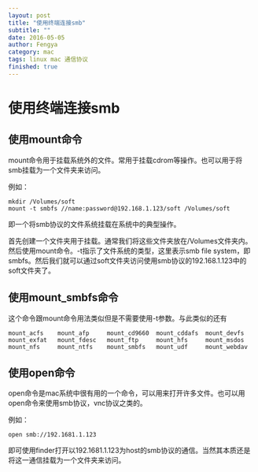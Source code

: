 ```yaml
---
layout: post
title: "使用终端连接smb"
subtitle: ""
date: 2016-05-05
author: Fengya
category: mac
tags: linux mac 通信协议
finished: true
---
```


# 使用终端连接smb

## 使用mount命令

mount命令用于挂载系统外的文件。常用于挂载cdrom等操作。也可以用于将smb挂载为一个文件夹来访问。

例如：

```shell
mkdir /Volumes/soft
mount -t smbfs //name:password@192.168.1.123/soft /Volumes/soft
```

即一个将smb协议的文件系统挂载在系统中的典型操作。

首先创建一个文件夹用于挂载。通常我们将这些文件夹放在/Volumes文件夹内。然后使用mount命令。-t指示了文件系统的类型，这里表示smb file system，即smbfs。然后我们就可以通过soft文件夹访问使用smb协议的192.168.1.123中的soft文件夹了。

## 使用mount_smbfs命令

这个命令跟mount命令用法类似但是不需要使用-t参数。与此类似的还有

```  
mount_acfs    mount_afp     mount_cd9660  mount_cddafs  mount_devfs   mount_exfat   mount_fdesc   mount_ftp     mount_hfs     mount_msdos   mount_nfs     mount_ntfs    mount_smbfs   mount_udf     mount_webdav
```

## 使用open命令

open命令是mac系统中很有用的一个命令，可以用来打开许多文件。也可以用open命令来使用smb协议，vnc协议之类的。

例如：

```shell
open smb://192.1681.1.123
```

即可使用finder打开以192.1681.1.123为host的smb协议的通信。当然其本质还是将这一通信挂载为一个文件夹来访问。